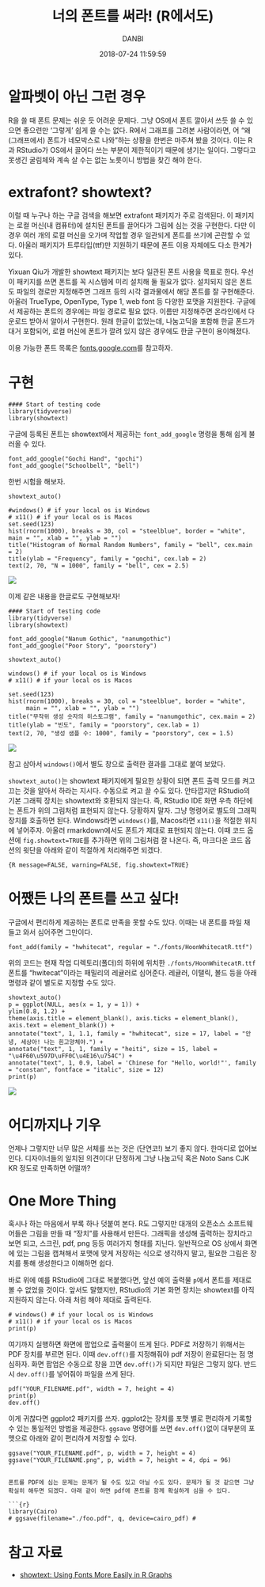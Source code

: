 ﻿--- 
layout: post  
title: "너의 폰트를 써라! (R에서도)"
date: 2018-07-24 11:59:59
categories: ETC 
author : DANBI  
cover: "/assets/statistics.jpg"  
---

# 알파벳이 아닌 그런 경우 

R을 쓸 때 폰트 문제는 쉬운 듯 어려운 문제다. 그냥 OS에서 폰트 깔아서 쓰듯 쓸 수 있으면 좋으련만 ‘그렇게’ 쉽게 쓸 수는 없다. R에서 그래프를 그려본 사람이라면, 어 “왜 (그래프에서) 폰트가 네모박스로 나와”하는 상황을 한번은 마주쳐 봤을 것이다. 이는 R과 RStudio가 OS에서 끌어다 쓰는 부분이 제한적이기 때문에 생기는 일이다. 그렇다고 못생긴 굴림체와 계속 살 수는 없는 노릇이니 방법을 찾긴 해야 한다.

# extrafont? showtext? 

이럴 때 누구나 하는 구글 검색을 해보면 extrafont 패키지가 주로 검색된다. 이 패키지는 로컬 머신(내 컴퓨터)에 설치된 폰트를 끌어다가 그림에 심는 것을 구현한다. 다만 이 경우 여러 개의 로컬 머신을 오가며 작업할 경우 일관되게 폰트를 쓰기에 곤란할 수 있다. 아울러 패키지가 트루타입(ttf)만 지원하기 때문에 폰트 이용 자체에도 다소 한계가 있다.

Yixuan Qiu가 개발한 showtext 패키지는 보다 일관된 폰트 사용을 목표로 한다. 우선 이 패키지를 쓰면 폰트를 꼭 시스템에 미리 설치해 둘 필요가 없다. 설치되지 않은 폰트도 파일의 경로만 지정해주면 그래프 등의 시각 결과물에서 해당 폰트를 잘 구현해준다. 아울러 TrueType, OpenType, Type 1, web font 등 다양한 포맷을 지원한다. 구글에서 제공하는 폰트의 경우에는 파일 경로로 필요 없다. 이름만 지정해주면 온라인에서 다운로드 받아서 알아서 구현한다. 원래 한글이 없었는데, 나눔고딕을 포함해 한글 폰드가 대거 포함되어, 로컬 머신에 폰트가 깔려 있지 않은 경우에도 한글 구현이 용이해졌다. 

이용 가능한 폰트 목록은 [fonts.google.com](https://fonts.google.com/)를 참고하자. 

# 구현 

```{r} 
#### Start of testing code 
library(tidyverse) 
library(showtext)
```

구글에 등록된 폰트는 showtext에서 제공하는 `font_add_google` 명령을 통해 쉽게 불러올 수 있다. 

```{r}
font_add_google("Gochi Hand", "gochi") 
font_add_google("Schoolbell", "bell")
```

한번 시험을 해보자. 

```{r}
showtext_auto() 

#windows() # if your local os is Windows 
# x11() # if your local os is Macos 
set.seed(123) 
hist(rnorm(1000), breaks = 30, col = "steelblue", border = "white", main = "", xlab = "", ylab = "") 
title("Histogram of Normal Random Numbers", family = "bell", cex.main = 2) 
title(ylab = "Frequency", family = "gochi", cex.lab = 2) 
text(2, 70, "N = 1000", family = "bell", cex = 2.5)
```

![](/assets/etc/use-your-font-in-r/fig_1.png)

이제 같은 내용을 한글로도 구현해보자! 

```{r}
#### Start of testing code 
library(tidyverse)
library(showtext)

font_add_google("Nanum Gothic", "nanumgothic")
font_add_google("Poor Story", "poorstory")

showtext_auto()

windows() # if your local os is Windows 
# x11() # if your local os is Macos 

set.seed(123)
hist(rnorm(1000), breaks = 30, col = "steelblue", border = "white",
     main = "", xlab = "", ylab = "")
title("무작위 생성 숫자의 히스토그램", family = "nanumgothic", cex.main = 2)
title(ylab = "빈도", family = "poorstory", cex.lab = 1)
text(2, 70, "생성 샘플 수: 1000", family = "poorstory", cex = 1.5)
```
![](/assets/etc/use-your-font-in-r/fig_2.png)

참고 삼아서 `windows()`에서 별도 창으로 출력한 결과를 그대로 붙여 보았다. 

`showtext_auto()`는 showtext  패키지에게 필요한 상황이 되면 폰트 출력 모드를 켜고 끄는 것을 알아서 하라는 지시다. 수동으로 켜고 끌 수도 있다. 안타깝지만 RStudio의 기본 그래픽 장치는 showtext와 호환되지 않는다. 즉, RStudio IDE 화면 우측 하단에는 폰트가 위의 그림처럼 표현되지 않는다. 당황하지 말자. 그냥 명령어로 별도의 그래픽 장치를 호출하면 된다. Windows라면 `windows()`를, Macos라면 `x11()`을 적절한 위치에 넣어주자. 아울러 rmarkdown에서도 폰트가 제대로 표현되지 않는다. 이때 코드 옵션에 `fig.showtext=TRUE`를 추가하면 위의 그림처럼 잘 나온다. 즉, 마크다운 코드 옵션의 윗단을 아래와 같이 적절하게 처리해주면 되겠다.

```{r}
{R message=FALSE, warning=FALSE, fig.showtext=TRUE}
```

# 어쨌든 나의 폰트를 쓰고 싶다! 

구글에서 편리하게 제공하는 폰트로 만족을 못할 수도 있다. 이때는 내 폰트를 파일 채 들고 와서 심어주면 그만이다. 

```{r}
font_add(family = "hwhitecat", regular = "./fonts/HoonWhitecatR.ttf")
```
위의 코드는 현재 작업 디렉토리(폴더)의 하위에 위치한 `./fonts/HoonWhitecatR.ttf` 폰트를 “hwitecat”이라는 패밀리의 레귤러로 심어준다. 레귤러, 이탤릭, 볼드 등을 아래 명령과 같이 별도로 지정할 수도 있다.

```{r}
showtext_auto() 
p = ggplot(NULL, aes(x = 1, y = 1)) + 
ylim(0.8, 1.2) + 
theme(axis.title = element_blank(), axis.ticks = element_blank(), axis.text = element_blank()) + 
annotate("text", 1, 1.1, family = "hwhitecat", size = 17, label = "안녕, 세상아! 나는 흰고양체야.") + 
annotate("text", 1, 1, family = "heiti", size = 15, label = "\u4F60\u597D\uFF0C\u4E16\u754C") + 
annotate("text", 1, 0.9, label = 'Chinese for "Hello, world!"', family = "constan", fontface = "italic", size = 12) 
print(p)
```

![](/assets/etc/use-your-font-in-r/fig_3.png)

# 어디까지나 기우 

언제나 그렇지만 너무 많은 서체를 쓰는 것은 (단연코!) 보기 좋지 않다. 한마디로 없어보인다. 디자이너들의 일치된 의견이다! 단정하게 그냥 나눔고딕 혹은 Noto Sans CJK KR 정도로 만족하면 어떨까? 

# One More Thing 

혹시나 하는 마음에서 부록 하나 덧붙여 본다. R도 그렇지만 대개의 오픈소스 소프트웨어들은 그림을 만들 때 “장치”를 사용해서 만든다. 그래픽을 생성해 출력하는 장치라고 보면 되고, 스크린, pdf, png 등등 여러가지 형태를 지닌다. 일반적으로 OS 상에서 화면에 있는 그림을 캡쳐해서 포맷에 맞게 저장하는 식으로 생각하지 말고, 필요한 그림은 장치를 통해 생성한다고 이해하면 쉽다.

바로 위에 예를 RStudio에 그대로 복붙했다면, 앞선 예의 출력물 `p`에서 폰트를 제대로 볼 수 없었을 것이다. 앞서도 말했지만, RStudio의 기본 화면 장치는 showtext를 아직 지원하지 않는다. 아래 처럼 해야 제대로 출력된다.

```{r}
# windows() # if your local os is Windows 
# x11() # if your local os is Macos 
print(p)
```

여기까지 실행하면 화면에 팝업으로 출력물이 뜨게 된다. PDF로 저장하기 위해서는 PDF 장치를 부르면 된다. 이때 `dev.off()`를 지정해줘야 pdf 저장이 완료된다는 점 명심하자. 화면 팝업은 수동으로 창을 끄면 `dev.off()`가 되지만 파일은 그렇지 않다. 반드시 `dev.off()`를 넣어줘야 파일을 쓰게 된다.

```{r}
pdf("YOUR_FILENAME.pdf", width = 7, height = 4) 
print(p) 
dev.off()
```
이게 귀찮다면 ggplot2 패키지를 쓰자. ggplot2는 장치를 포맷 별로 편리하게 기록할 수 있는 통일적인 방법을 제공한다. `ggsave` 명령어를 쓰면 `dev.off()`없이 대부분의 포맷으로 아래와 같이 편리하게 저장할 수 있다.

```{r}
ggsave("YOUR_FILENAME.pdf", p, width = 7, height = 4) ggsave("YOUR_FILENAME.png", p, width = 7, height = 4, dpi = 96)
``

폰트를 PDF에 심는 문제는 문제가 될 수도 있고 아닐 수도 있다. 문제가 될 것 같으면 그냥 확실히 해두면 되겠다. 아래 같이 하면 pdf에 폰트를 함께 확실하게 심을 수 있다. 

```{r}
library(Cairo)
# ggsave(filename="./foo.pdf", q, device=cairo_pdf) #
```

# 참고 자료 

* [showtext: Using Fonts More Easily in R Graphs](https://cran.rstudio.com/web/packages/showtext/vignettes/introduction.html)
